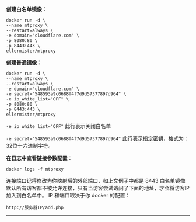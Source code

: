 **创建白名单镜像：**

```
docker run -d \
--name mtproxy \
--restart=always \
-e domain="cloudflare.com" \
-p 8080:80 \
-p 8443:443 \
ellermister/mtproxy
```

  

**创建普通镜像：**

```
docker run -d \
--name mtproxy \
--restart=always \
-e domain="cloudflare.com" \
-e secret="548593a9c0688f4f7d9d57377897d964" \
-e ip_white_list="OFF" \
-p 8080:80 \
-p 8443:443 \
ellermister/mtproxy
```

`-e ip_white_list="OFF"`   此行表示关闭白名单

`-e secret="548593a9c0688f4f7d9d57377897d964"`   此行表示指定密钥，格式为：32位十六进制字符。

**在日志中查看链接参数配置**：

```
docker logs -f mtproxy
```


连接端口记得修改为你映射后的外部端口，如上文例子中都是 8443
白名单镜像默认所有访客都不被允许连接，只有当访客尝试访问了下面的地址，才会将访客IP加入到白名单中。
IP 和端口取决于你 docker 的配置：
```
http://服务器IP/add.php
```




---
